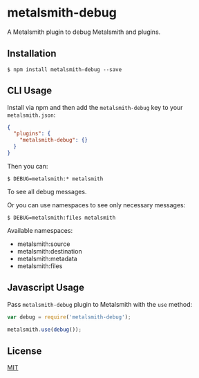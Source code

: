# metalsmith-debug

A Metalsmith plugin to debug Metalsmith and plugins.

## Installation

```
$ npm install metalsmith-debug --save
```

## CLI Usage

Install via npm and then add the `metalsmith-debug` key to your `metalsmith.json`:

```json
{
  "plugins": {
    "metalsmith-debug": {}
  }
}
```
Then you can:

```
$ DEBUG=metalsmith:* metalsmith
```
To see all debug messages.

Or you can use namespaces to see only necessary messages:

```
$ DEBUG=metalsmith:files metalsmith
```

Available namespaces:

* metalsmith:source
* metalsmith:destination
* metalsmith:metadata
* metalsmith:files

## Javascript Usage

Pass `metalsmith-debug` plugin to Metalsmith with the `use` method:

```js
var debug = require('metalsmith-debug');

metalsmith.use(debug());
```

## License

[MIT](https://github.com/mahnunchik/metalsmith-debug/blob/master/LICENSE)
